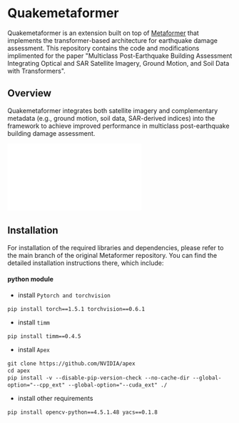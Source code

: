 # Quakemetaformer

Quakemetaformer is an extension built on top of [Metaformer](https://github.com/dqshuai/MetaFormer) that implements the transformer-based architecture for earthquake damage assessment. This repository contains the code and modifications implimented for the paper "Multiclass Post-Earthquake Building Assessment Integrating Optical and SAR Satellite Imagery, Ground Motion, and Soil Data with Transformers".

## Overview

Quakemetaformer integrates both satellite imagery and complementary metadata (e.g., ground motion, soil data, SAR-derived indices) into the framework to achieve improved performance in multiclass post-earthquake building damage assessment.

![Architecture Diagram](figs/Architecture.pdf)

## Installation

For installation of the required libraries and dependencies, please refer to the main branch of the original Metaformer repository. You can find the detailed installation instructions there, which include:

#### python module
* install `Pytorch and torchvision`
```
pip install torch==1.5.1 torchvision==0.6.1
```
* install `timm`
```
pip install timm==0.4.5
```
* install `Apex`
```
git clone https://github.com/NVIDIA/apex
cd apex
pip install -v --disable-pip-version-check --no-cache-dir --global-option="--cpp_ext" --global-option="--cuda_ext" ./
```
* install other requirements
```
pip install opencv-python==4.5.1.48 yacs==0.1.8
```
